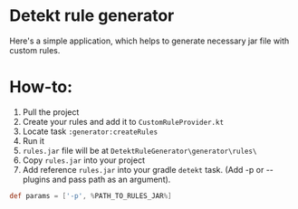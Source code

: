 # Detekt rule generator
Here's a simple application, which helps to generate necessary jar file with custom rules.

# How-to:
1. Pull the project
1. Create your rules and add it to `CustomRuleProvider.kt`
1. Locate task `:generator:createRules`
1. Run it
1. `rules.jar` file will be at `DetektRuleGenerator\generator\rules\`
1. Copy `rules.jar` into your project
1. Add reference `rules.jar` into your gradle `detekt` task. (Add -p or --plugins and pass path as an argument).

```groovy
def params = ['-p', %PATH_TO_RULES_JAR%]
```

